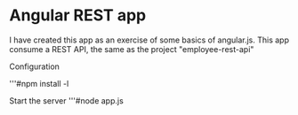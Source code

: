 Angular REST app
================

I have created this app as an exercise of some basics of angular.js.
This app consume a REST API, the same as the project "employee-rest-api"

Configuration

'''#npm install -l

Start the server
'''#node app.js
